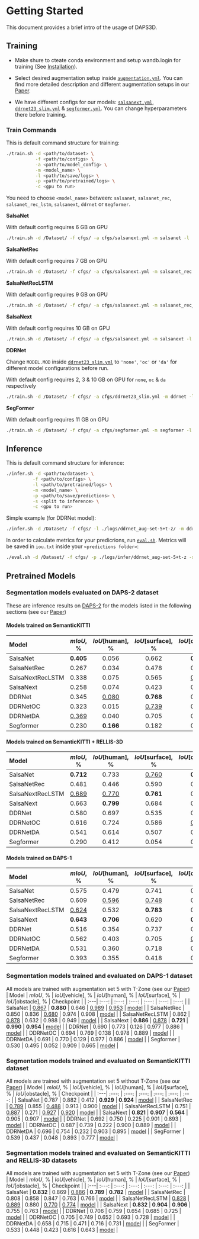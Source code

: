 # Getting Started
This document provides a brief intro of the usage of DAPS3D.
## Training
- Make shure to cteate conda environment and setup wandb.login for training (See [Installation](./INSTALL.md)).

- Select desired augmentation setup inside [`augmentation.yml`](./cfgs/augmentation.yml). You can find more detailed description and different augmentation setups in our [Paper](). 

- We have different configs for our models: [`salsanext.yml`](./cfgs/salsanext.yml), [`ddrnet23_slim.yml`](./cfgs/ddrnet23_slim.yml) & [`segformer.yml`](./cfgs/segformer.yml). You can change hyperparameters there before training.

### Train Commands
This is default command structure for training:
```bash
./train.sh -d <path/to/dataset> \
           -f <path/to/configs> \
           -a <path/to/model_config> \
           -m <model_name> \
           -l <path/to/save/logs> \
           -p <path/to/pretrained/logs> \
           -c <gpu to run>
```
You need to choose `<model_name>` between: `salsanet`,  `salsanet_rec`, `salsanet_rec_lstm`, `salsanext`, `ddrnet` or s`egformer`.

**SalsaNet**

With default config requires 6 GB on GPU
```bash
./train.sh -d /Dataset/ -f cfgs/ -a cfgs/salsanext.yml -m salsanet -l ./logs/ -c 0
```

**SalsaNetRec**

With default config requires 7 GB on GPU
```bash
./train.sh -d /Dataset/ -f cfgs/ -a cfgs/salsanext.yml -m salsanet_rec -l ./logs/ -c 0
```
**SalsaNetRecLSTM**

With default config requires 9 GB on GPU
```bash
./train.sh -d /Dataset/ -f cfgs/ -a cfgs/salsanext.yml -m salsanet_rec_lstm -l ./logs/ -c 0
```
**SalsaNext**

With default config requires 10 GB on GPU
```bash
./train.sh -d /Dataset/ -f cfgs/ -a cfgs/salsanext.yml -m salsanext -l ./logs/ -c 0
```
**DDRNet**

Change `MODEL.MOD` inside [`ddrnet23_slim.yml`](./cfgs/ddrnet23_slim.yml) to `'none'`, `'oc'` or `'da'` for different model configurations before run. 

With default config requires 2, 3 & 10 GB on GPU for `none`, `oc` & `da` respectively 
```bash
./train.sh -d /Dataset/ -f cfgs/ -a cfgs/ddrnet23_slim.yml -m ddrnet -l ./logs/ -c 0
```
**SegFormer**

With default config requires 11 GB on GPU
```bash
./train.sh -d /Dataset/ -f cfgs/ -a cfgs/segformer.yml -m segformer -l ./logs/ -c 0
```

## Inference
This is default command structure for inference:
```bash
./infer.sh -d <path/to/dataset> \
          -f <path/to/configs> \
          -l <path/to/pretrained/logs> \
          -m <model_name> \
          -p <path/to/save/predictions> \
          -s <split to inference> \
          -c <gpu to run>
```
Simple example (for DDRNet model):
```bash
./infer.sh -d /Dataset/ -f cfgs/ -l ./logs/ddrnet_aug-set-5+t-z/ -m ddrnet  -p ./logs/infer/ddrnet_aug-set-5+t-z -s valid -c 0
```

In order to calculate metrics for your predicrions, run [`eval.sh`](./eval.sh). Metrics will be saved in `iou.txt` inside your `<predictions folder>`:
```bash
./eval.sh -d /Dataset/ -f cfgs/ -p ./logs/infer/ddrnet_aug-set-5+t-z -s valid
```
## Pretrained Models

### Segmentation models evaluated on DAPS-2 dataset
These are inference results on [DAPS-2](./DATASET.md#daps-2) for the models listed in the following sections (see our [Paper]())

#### Models trained on SemanticKITTI
| Model | $mIoU$, % | $IoU$[human], % | $IoU$[surface], % | $IoU$[obstacle], % | Checkpoint |
|   :---| :---:   |  :---: |    :---:   |    :---:   |    :---:   |
| SalsaNet | **0.405** | 0.056 | 0.662 | **0.498** | [model](https://drive.google.com/file/d/1TsZxuFdRpss9kV2CXpViqhvlyJZuYjnt/view?usp=share_link) |
| SalsaNetRec | 0.267 | 0.034 | 0.478 | 0.290 | [model](https://drive.google.com/file/d/1JnY0XnhzGXFmVvzVKr_sWg9O4wqFlFvy/view?usp=share_link) |
| SalsaNextRecLSTM | 0.338 | 0.075 | 0.565 | <ins>0.373</ins> | [model](https://drive.google.com/file/d/1UHYc4M704dwjIW02sE7QrS4vZp7RwWx4/view?usp=share_link) |
| SalsaNext | 0.258 | 0.074 | 0.423 | 0.277 | [model](https://drive.google.com/file/d/1cx1YQfC_soAaxMGxO2nZ4_GvMrlb97nV/view?usp=share_link) |
| DDRNet | 0.345 | <ins>0.080</ins> | **0.768** | 0.187 | [model](https://drive.google.com/file/d/1_NcEHq3XHAZHtQkzMfDxaNNZypX1cIh3/view?usp=share_link) |
| DDRNetOC | 0.323 | 0.015 | <ins>0.739</ins> | 0.216 | [model](https://drive.google.com/file/d/1I4g7SOAIEqzQzkdgGVz_eYl5w2-PjLlw/view?usp=share_link) |
| DDRNetDA | <ins>0.369</ins> | 0.040 | 0.705 | 0.361 | [model](https://drive.google.com/file/d/1iWqTvLDKdF_jxtzRNsPP0j1CFfcA4o8Q/view?usp=share_link) |
| Segformer | 0.230 | **0.166** | 0.182 | 0.343 | [model](https://drive.google.com/file/d/1qM-rgoga3KYdGyH9wU2BmRisXjtaJPRH/view?usp=share_link) |

#### Models trained on SemanticKITTI + RELLIS-3D
| Model | $mIoU$, % | $IoU$[human], % | $IoU$[surface], % | $IoU$[obstacle], % | Checkpoint |
|   :---| :---:   |  :---: |    :---:   |    :---:   |    :---:   |
| SalsaNet | **0.712** | 0.733 | <ins>0.760</ins> | **0.643** | [model](https://drive.google.com/file/d/1u91Klb_bDpY-tgktIBF_GJoiCdKUxgI-/view?usp=share_link) |
| SalsaNetRec | 0.481 | 0.446 | 0.590 | 0.406 | [model](https://drive.google.com/file/d/1UalGUKak7Ono7d0lN6XPuqL1jsfMn27K/view?usp=share_link) |
| SalsaNextRecLSTM | <ins>0.689</ins> | <ins>0.770</ins> | **0.761** | 0.537 | [model](https://drive.google.com/file/d/1TjrvJt6RHSdc1Mb75x83yji-Mx1HVUAf/view?usp=share_link) |
| SalsaNext | 0.663 | **0.799** | 0.684 | 0.505 | [model](https://drive.google.com/file/d/1OnCw32W0YX4ogf8SedmxutW4tt05i_Ky/view?usp=share_link) |
| DDRNet | 0.580 | 0.697 | 0.535 | 0.509 | [model](https://drive.google.com/file/d/1Y7LU5O54qyMhXNxGL4l_onyVnBXIJEvP/view?usp=share_link) |
| DDRNetOC | 0.616 | 0.724 | 0.586 | <ins>0.539</ins> | [model](https://drive.google.com/file/d/1BFwGFUAzXieXHv-tOaiL430MUb3GrAj6/view?usp=share_link) |
| DDRNetDA | 0.541 | 0.614 | 0.507 | 0.503 | [model](https://drive.google.com/file/d/18-_gxPP-2thy-26JJWwnT9etbro8po7w/view?usp=share_link) |
| Segformer | 0.290 | 0.412 | 0.054 | 0.404 | [model](https://drive.google.com/file/d/1G0sxs1ZKwuKzToV_kCyiawJqPE0fJeJw/view?usp=share_link) |

#### Models trained on DAPS-1
| Model | $mIoU$, % | $IoU$[human], % | $IoU$[surface], % | $IoU$[obstacle], % | Checkpoint |
|   :---| :---:   |  :---: |    :---:   |    :---:   |    :---:   |
| SalsaNet | 0.575 | 0.479 | 0.741 | 0.504 | [model](https://drive.google.com/file/d/1N_bElG9oYPvMltCfweorihCr2SSakbQF/view?usp=share_link) |
| SalsaNetRec | 0.609 | <ins>0.596</ins> | <ins>0.748</ins> | 0.482 | [model](https://drive.google.com/file/d/13Tu687Y7XcYmQAkXHDhARSsPfu16NT7t/view?usp=share_link) |
| SalsaNextRecLSTM | <ins>0.624</ins> | 0.532 | **0.783** | 0.557 | [model](https://drive.google.com/file/d/1WKXwYrCGQ5enshJgUU9R_eWB9aL4NDTQ/view?usp=share_link) |
| SalsaNext | **0.643** | **0.706** | 0.620 | **0.602** | [model](https://drive.google.com/file/d/1jxf9nOHtbkoAfj7j3FQg3HDq8Pj8t7lE/view?usp=share_link) |
| DDRNet | 0.516 | 0.354 | 0.737 | 0.458 | [model](https://drive.google.com/file/d/13yxGId_LOZGMB2yuMbzQNlCpwcoWkagw/view?usp=share_link) |
| DDRNetOC | 0.562 | 0.403 | 0.705 | <ins>0.577</ins> | [model](https://drive.google.com/file/d/1nznz3qo71UNmUrnYOS-ErMPptdH0g2qY/view?usp=share_link) |
| DDRNetDA | 0.531 | 0.360 | 0.718 | 0.515 | [model](https://drive.google.com/file/d/1gnoO10xB9KHrQ2YIQB7fLY5pjntvDica/view?usp=share_link) |
| Segformer | 0.393 | 0.355 | 0.418 | 0.407 | [model](https://drive.google.com/file/d/1qhDtSHxbCOZ89RXOTOxV11bSmyxoikqV/view?usp=share_link) |


### Segmentation models trained and evaluated on DAPS-1 dataset
All models are trained with augmentation set 5 with T-Zone (see our [Paper]())
| Model | $mIoU$, % | $IoU$[vehicle], % | $IoU$[human], % | $IoU$[surface], % | $IoU$[obstacle], % | Checkpoint |
|   :---| :---:   |  :---: |    :---:   |    :---:   |    :---:   |    :---:   |
| SalsaNet | <ins>0.867</ins> | **0.880** | 0.646 | <ins>0.989</ins> | <ins>0.953</ins> |  [model](https://drive.google.com/file/d/1N_bElG9oYPvMltCfweorihCr2SSakbQF/view?usp=share_link) |
| SalsaNetRec | 0.850 | 0.836 | <ins>0.680</ins> | 0.974 | 0.908 |  [model](https://drive.google.com/file/d/13Tu687Y7XcYmQAkXHDhARSsPfu16NT7t/view?usp=share_link) |
| SalsaNetRecLSTM | 0.862 | <ins>0.878</ins> | 0.632 | 0.988 | 0.949 |  [model](https://drive.google.com/file/d/1WKXwYrCGQ5enshJgUU9R_eWB9aL4NDTQ/view?usp=share_link) |
| SalsaNext | **0.886** | <ins>0.878</ins> | **0.721** | **0.990** | **0.954** |  [model](https://drive.google.com/file/d/1jxf9nOHtbkoAfj7j3FQg3HDq8Pj8t7lE/view?usp=share_link) |
| DDRNet | 0.690 | 0.773 | 0.126 | 0.977 | 0.886 |  [model](https://drive.google.com/file/d/13yxGId_LOZGMB2yuMbzQNlCpwcoWkagw/view?usp=share_link) |
| DDRNetOC | 0.694 | 0.769 | 0.138 | 0.978 | 0.889 |  [model](https://drive.google.com/file/d/1nznz3qo71UNmUrnYOS-ErMPptdH0g2qY/view?usp=share_link) |
| DDRNetDA | 0.691 | 0.770 | 0.129 | 0.977 | 0.886 |  [model](https://drive.google.com/file/d/1gnoO10xB9KHrQ2YIQB7fLY5pjntvDica/view?usp=share_link) |
| Segformer | 0.530 | 0.495 | 0.052 | 0.909 | 0.665 |  [model](https://drive.google.com/file/d/1qhDtSHxbCOZ89RXOTOxV11bSmyxoikqV/view?usp=share_link) |

### Segmentation models trained and evaluated on SemanticKITTI dataset
All models are trained with augmentation set 5 without T-Zone (see our [Paper]())
| Model | $mIoU$, % | $IoU$[vehicle], % | $IoU$[human], % | $IoU$[surface], % | $IoU$[obstacle], % | Checkpoint |
|   :---| :---:   |  :---: |    :---:   |    :---:   |    :---:   |    :---:   |
| SalsaNet | 0.787 | 0.882 | 0.412 | **0.929** | **0.924** | [model](https://drive.google.com/file/d/1TsZxuFdRpss9kV2CXpViqhvlyJZuYjnt/view?usp=share_link) |
| SalsaNetRec | <ins>0.789</ins> | 0.855 | <ins>0.488</ins> | 0.913 | 0.900 | [model](https://drive.google.com/file/d/1JnY0XnhzGXFmVvzVKr_sWg9O4wqFlFvy/view?usp=share_link) |
| SalsaNetRecLSTM | 0.751 | <ins>0.887</ins> | 0.271 | <ins>0.927</ins> | <ins>0.920</ins> | [model](https://drive.google.com/file/d/1UHYc4M704dwjIW02sE7QrS4vZp7RwWx4/view?usp=share_link) |
| SalsaNext | **0.821** | **0.907** | **0.564** | 0.905 | 0.907 | [model](https://drive.google.com/file/d/1cx1YQfC_soAaxMGxO2nZ4_GvMrlb97nV/view?usp=share_link) |
| DDRNet | 0.692 | 0.750 | 0.225 | 0.901 | 0.893 | [model](https://drive.google.com/file/d/1_NcEHq3XHAZHtQkzMfDxaNNZypX1cIh3/view?usp=share_link) |
| DDRNetOC | 0.687 | 0.739 | 0.222 | 0.900 | 0.889 | [model](https://drive.google.com/file/d/1I4g7SOAIEqzQzkdgGVz_eYl5w2-PjLlw/view?usp=share_link) |
| DDRNetDA | 0.696 | 0.754 | 0.232 | 0.903 | 0.895 | [model](https://drive.google.com/file/d/1iWqTvLDKdF_jxtzRNsPP0j1CFfcA4o8Q/view?usp=share_link) |
| SegFormer | 0.539 | 0.437 | 0.048 | 0.893 | 0.777 | [model](https://drive.google.com/file/d/1qM-rgoga3KYdGyH9wU2BmRisXjtaJPRH/view?usp=share_link) |

### Segmentation models trained and evaluated on SemanticKITTI and RELLIS-3D datasets
All models are trained with augmentation set 5 with T-Zone (see our [Paper]())
| Model | $mIoU$, % | $IoU$[vehicle], % | $IoU$[human], % | $IoU$[surface], % | $IoU$[obstacle], % | Checkpoint |
|   :---| :---:   |  :---: |    :---:   |    :---:   |    :---:   |    :---:   |
| SalsaNet | **0.832** | 0.869 | <ins>0.886</ins> | **0.789** | **0.782** | [model](https://drive.google.com/file/d/1u91Klb_bDpY-tgktIBF_GJoiCdKUxgI-/view?usp=share_link) |
| SalsaNetRec | 0.808 | 0.858 | 0.847 | 0.763 | 0.766 | [model](https://drive.google.com/file/d/1UalGUKak7Ono7d0lN6XPuqL1jsfMn27K/view?usp=share_link) |
| SalsaNetRecLSTM | <ins>0.828</ins> | <ins>0.889</ins> | 0.880 | <ins>0.770</ins> | <ins>0.774</ins> | [model](https://drive.google.com/file/d/1TjrvJt6RHSdc1Mb75x83yji-Mx1HVUAf/view?usp=share_link) |
| SalsaNext | **0.832** | **0.904** | **0.906** | 0.755 | 0.763 | [model](https://drive.google.com/file/d/1OnCw32W0YX4ogf8SedmxutW4tt05i_Ky/view?usp=share_link) |
| DDRNet | 0.706 | 0.759 | 0.654 | 0.685 | 0.725 | [model](https://drive.google.com/file/d/1Y7LU5O54qyMhXNxGL4l_onyVnBXIJEvP/view?usp=share_link) |
| DDRNetOC | 0.705 | 0.749 | 0.652 | 0.693 | 0.728 | [model](https://drive.google.com/file/d/1BFwGFUAzXieXHv-tOaiL430MUb3GrAj6/view?usp=share_link) |
| DDRNetDA | 0.658 | 0.715 | 0.471 | 0.716 | 0.731 | [model](https://drive.google.com/file/d/18-_gxPP-2thy-26JJWwnT9etbro8po7w/view?usp=share_link) |
| SegFormer | 0.533 | 0.448 | 0.423 | 0.616 | 0.643 | [model](https://drive.google.com/file/d/1G0sxs1ZKwuKzToV_kCyiawJqPE0fJeJw/view?usp=share_link) |
